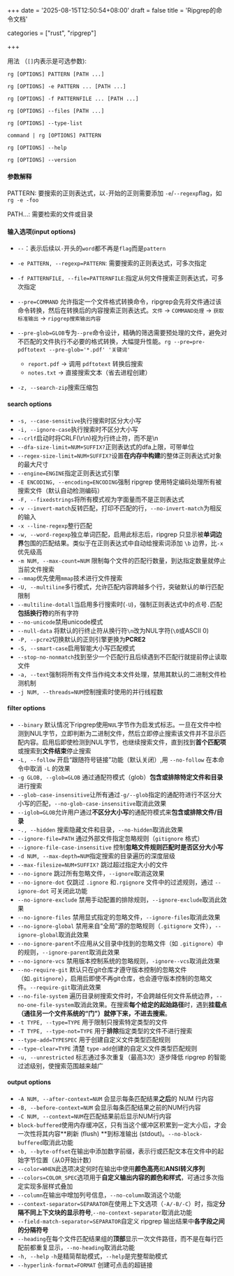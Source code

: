 +++
date = '2025-08-15T12:50:54+08:00'
draft = false
title = 'Ripgrep的命令文档'

categories = ["rust", "ripgrep"]

+++

用法 （`[]`内表示是可选参数):

`rg [OPTIONS] PATTERN [PATH ...]`

`rg [OPTIONS] -e PATTERN ... [PATH ...]`

`rg [OPTIONS] -f PATTERNFILE ... [PATH ...]`

`rg [OPTIONS] --files [PATH ...]`

`rg [OPTIONS] --type-list`

`command | rg [OPTIONS] PATTERN`

`rg [OPTIONS] --help`

`rg [OPTIONS] --version`

#### 参数解释

PATTERN: 要搜索的正则表达式，以`-`开始的正则需要添加 `-e`/`--regexp`flag，如`rg -e -foo`

PATH...: 需要检索的文件或目录

#### 输入选项(input options)

* `--`：表示后续以`-`开头的`word`都不再是`flag`而是`pattern`

* `-e PATTERN, --regexp=PATTERN`: 需要搜索的正则表达式，可多次指定
* `-f PATTERNFILE, --file=PATTERNFILE`:指定从何文件搜索正则表达式，可多次指定
* `--pre=COMMAND` 允许指定一个文件格式转换命令，ripgrep会先将文件通过该命令转换，然后在转换后的内容搜索正则表达式。`文件` → `COMMAND处理` → `获取标准输出` → `ripgrep搜索输出内容`
* `--pre-glob=GLOB`专为`--pre`命令设计，精确的筛选需要预处理的文件，避免对不匹配的文件执行不必要的格式转换，大幅提升性能。`rg --pre=pre-pdftotext --pre-glob='*.pdf' '关键词'`
  * `report.pdf` → 调用 `pdftotext` 转换后搜索
  * `notes.txt` → 直接搜索文本（省去进程创建）
* `-z, --search-zip`搜索压缩包

#### search options

* `-s, --case-sensitive`执行搜索时区分大小写
* `-i, --ignore-case`执行搜索时不区分大小写
* `--crlf`启动时将CRLF(\r\n)视为行终止符，而不是\n
* `--dfa-size-limit=NUM+SUFFIX?`正则表达式的dfa上限，可带单位
* `--regex-size-limit=NUM+SUFFIX?`设置**在内存中构建**的整体正则表达式对象的最大尺寸
* `--engine=ENGINE`指定正则表达式引擎
* `-E ENCODING, --encoding=ENCODING`强制 ripgrep 使用特定编码处理所有被搜索文件（默认自动检测编码）
* `-F, --fixedstrings`将所有模式视为字面量而不是正则表达式
* `-v --invert-match`反转匹配，打印不匹配的行，`--no-invert-match`为相反的输入
* `-x --line-regexp`整行匹配
* `-w, --word-regexp`独立单词匹配，启用此标志后，ripgrep 只显示被**单词边界**包围的匹配结果。类似于在正则表达式中自动给搜索词添加 `\b` 边界，比`-x`优先级高
* `-m NUM, --max-count=NUM`  限制每个文件的匹配行数量，到达指定数量就停止当前文件搜索
* `--mmap`优先使用`mmap`技术进行文件搜索
* `-U, --multiline`多行模式，允许匹配内容跨越多个行，突破默认的单行匹配限制
* `--multiline-dotall`当启用多行搜索时(`-U`)，强制正则表达式中的点号`.`匹配**包括换行符**的所有字符
* `--no-unicode`禁用unicode模式
* `--null-data` 将默认的行终止符从换行符`\n`改为NUL字符(`\0`或ASCII 0)
* `-P, --pcre2`切换默认的正则引擎更换为**PCRE2**
* `-S, --smart-case`启用智能大小写匹配模式
* `--stop-no-nonmatch`找到至少一个匹配行且后续遇到不匹配行就提前停止读取文件
* `-a, --text`强制将所有文件当作纯文本文件处理，禁用其默认的二进制文件检测机制
* `-j NUM, --threads=NUM`控制搜索时使用的并行线程数

#### filter options

* `--binary` 默认情况下ripgrep使用`NUL`字节作为启发式标志。一旦在文件中检测到NUL字节，立即判断为二进制文件，然后立即停止搜索该文件并不显示匹配内容。启用后即使检测到NUL字节，也继续搜索文件，直到找到**首个匹配项**或搜索到**文件结束**停止搜索
* `-L, --follow` 开启“跟随符号链接”功能（默认关闭）,用 `--no-follow` 在本命令中取消 `-L` 的效果
* `-g GLOB, --glob=GLOB` 通过通配符模式（glob）**包含或排除特定文件和目录**进行搜索
* `--glob-case-insensitive`让所有通过`-g/--glob`指定的通配符进行不区分大小写的匹配，`--no-glob-case-insensitive`取消此效果
* `--iglob=GLOB`允许用户通过**不区分大小写**的通配符模式来**包含或排除文件/目录**
* `-., --hidden` 搜索隐藏文件和目录，`--no-hidden`取消此效果
* `--ignore-file=PATH` 通过外部文件指定忽略规则（`gitignore` 格式）
* `--ignore-file-case-insensitive` 控制**忽略文件规则匹配时是否区分大小写**
* `-d NUM, --max-depth=NUM`指定搜索的目录遍历的深度层级
* `--max-filesize=NUM+SUFFIX?`  跳过超过指定大小的文件
* `--no-ignore` 跳过所有忽略文件，`--ignore`取消这效果
* `--no-ignore-dot`  仅跳过 `.ignore` 和`.rgignore` 文件中的过滤规则，通过 `--ignore-dot` 可关闭此功能
* `--no-ignore-exclude` 禁用手动配置的排除规则，`--ignore-exclude`取消此效果
* `--no-ignore-files` 禁用显式指定的忽略文件，`--ignore-files`取消此效果
* `--no-ignore-global` 禁用来自“全局”源的忽略规则（`.gitignore` 文件），`--ignore-global`取消此效果
* `--no-ignore-parent`不应用从父目录中找到的忽略文件（如 `.gitignore`）中的规则，`--ignore-parent`取消此效果
* `--no-ignore-vcs` 禁用版本控制系统的忽略规则，`-ignore--vcs`取消此效果
* `--no-require-git` 默认只在git仓库才遵守版本控制的忽略文件（如`.gitignore`），启用后即使不再git仓库，也会遵守版本控制的忽略文件。`--require-git`取消此效果
* `--no-file-system` 遍历目录树搜索文件时，不会跨越任何文件系统边界，`--no-one-file-system`取消此效果。在搜索**每个给定的起始路径**时，遇到**挂载点（通往另一个文件系统的“门”）就停下来，不进去搜索**。
* `-t TYPE, --type=TYPE`  用于限制只搜索特定类型的文件
* `-T TYPE, --type-not=TYPE` 用于**排除**指定类型的文件不进行搜索
* `--type-add=TYPESPEC`  用于创建自定义文件类型匹配规则
* `--type-clear=TYPE` 清楚 `type-add`创建的自定义文件类型匹配规则
* `-u, --unrestricted` 标志通过多次重复（最高3次）逐步降低 ripgrep 的智能过滤级别，使搜索范围越来越广

#### output options

* `-A NUM, --after-context=NUM`  会显示每条匹配结果**之后**的 NUM 行内容
* `-B, --before-context=NUM` 会显示每条匹配结果之前的NUM行内容
* `-C NUM, --context=NUM`在匹配结果前后显示NUM行内容
* `block-buffered`使用内存缓冲区，只有当这个缓冲区积累到一定大小后，才会一次性将其内容**刷新 (flush) **到标准输出 (stdout)。`--no-block-buffered`取消此功能
* `-b, --byte-offset`在输出中添加数字前缀，表示行或匹配文本在文件中的起始字节位置（从0开始计数）
* `--color=WHEN`此选项决定何时在输出中使用**颜色高亮**和**ANSI转义序列**
* `--colors=COLOR_SPEC`选项用于**自定义输出内容的颜色和样式**，可通过多次指定实现多层样式叠加
* `--column`在输出中增加列号信息，`--no-column`取消这个功能
* `--context-separator=SEPARATOR`在使用上下文选项（`-A/-B/-C`）时，指定**分隔不同上下文块的显示符号**,`--no-context-separator`取消此功能
* `--field-match-separator=SEPARATOR`自定义 ripgrep 输出结果中**各字段之间的分隔符号**
* `--heading`在每个文件匹配结果组的**顶部**显示一次文件路径，而不是在每行匹配前都重复显示，`--no-heading`取消此功能
* `-h, --help`      `-h`是精简帮助模式，`--help`是完整帮助模式
* `--hyperlink-format=FORMAT`  创建可点击的超链接

